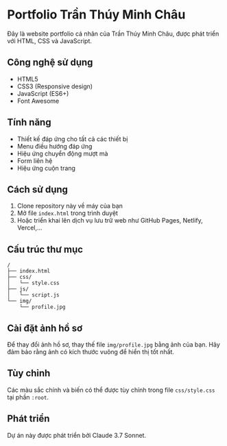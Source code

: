 # Portfolio Trần Thúy Minh Châu

Đây là website portfolio cá nhân của Trần Thúy Minh Châu, được phát triển với HTML, CSS và JavaScript.

## Công nghệ sử dụng

- HTML5
- CSS3 (Responsive design)
- JavaScript (ES6+)
- Font Awesome

## Tính năng 

- Thiết kế đáp ứng cho tất cả các thiết bị
- Menu điều hướng đáp ứng
- Hiệu ứng chuyển động mượt mà
- Form liên hệ
- Hiệu ứng cuộn trang

## Cách sử dụng

1. Clone repository này về máy của bạn
2. Mở file `index.html` trong trình duyệt
3. Hoặc triển khai lên dịch vụ lưu trữ web như GitHub Pages, Netlify, Vercel,...

## Cấu trúc thư mục

```
/
├── index.html
├── css/
│   └── style.css
├── js/
│   └── script.js
└── img/
    └── profile.jpg
```

## Cài đặt ảnh hồ sơ

Để thay đổi ảnh hồ sơ, thay thế file `img/profile.jpg` bằng ảnh của bạn. Hãy đảm bảo rằng ảnh có kích thước vuông để hiển thị tốt nhất.

## Tùy chỉnh

Các màu sắc chính và biến có thể được tùy chỉnh trong file `css/style.css` tại phần `:root`.

## Phát triển

Dự án này được phát triển bởi Claude 3.7 Sonnet. 